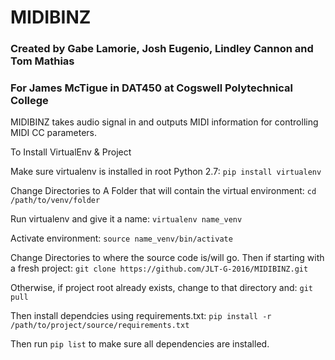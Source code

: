 # MIDIBINZ
### Created by Gabe Lamorie, Josh Eugenio, Lindley Cannon and Tom Mathias
### For James McTigue in DAT450 at Cogswell Polytechnical College

MIDIBINZ takes audio signal in and outputs MIDI information for controlling MIDI CC parameters.

To Install VirtualEnv & Project

Make sure virtualenv is installed in root Python 2.7:
`pip install virtualenv`

Change Directories to A Folder that will contain the virtual environment:
`cd /path/to/venv/folder`

Run virtualenv and give it a name:
`virtualenv name_venv`

Activate environment:
`source name_venv/bin/activate`

Change Directories to where the source code is/will go.  Then if starting with a fresh project:
`git clone https://github.com/JLT-G-2016/MIDIBINZ.git`

Otherwise, if project root already exists, change to that directory and:
`git pull`

Then install dependcies using requirements.txt:
`pip install -r /path/to/project/source/requirements.txt`

Then run `pip list` to make sure all dependencies are installed.
